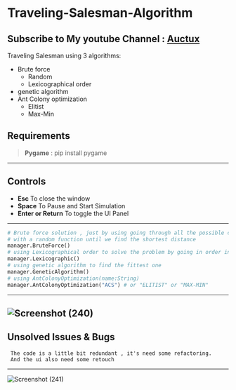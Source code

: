 # Traveling-Salesman-Algorithm
 Subscribe to My youtube Channel : [Auctux](https://www.youtube.com/c/Auctux)
 ---
 Traveling Salesman using 3 algorithms:
 - Brute force
   - Random
   - Lexicographical order
 - genetic algorithm
 - Ant Colony optimization
   - Elitist
   - Max-Min
## Requirements
> **Pygame** : pip install pygame

---
## Controls
- **Esc**   To close the window
- **Space** To Pause and Start Simulation
- **Enter or Return** To toggle the UI Panel
---
```python:main.py
# Brute force solution , just by using going through all the possible combination 
# with a random function until we find the shortest distance
manager.BruteForce() 
# using Lexicographical order to solve the problem by going in order into all the possible routes
manager.Lexicographic()
# using genetic algorithm to find the fittest one
manager.GeneticAlgorithm()
# using AntColonyOptimization(name:String) 
manager.AntColonyOptimization("ACS") # or "ELITIST" or "MAX-MIN"

```
---
![Screenshot (240)](https://user-images.githubusercontent.com/48150537/136697477-262bc770-9986-44ba-9441-7ea6964fb487.png)
---
## Unsolved Issues & Bugs
     The code is a little bit redundant , it's need some refactoring.
     And the ui also need some retouch
---
![Screenshot (241)](https://user-images.githubusercontent.com/48150537/136697483-3936c2de-323b-474a-95f8-7976a9447a96.png)
